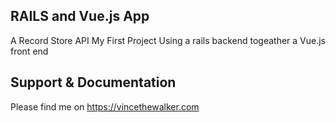 ## RAILS and Vue.js App

A Record Store API
My First Project Using a rails backend togeather a Vue.js front end


## Support & Documentation

Please find me on https://vincethewalker.com 
